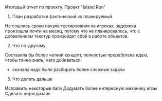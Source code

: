 Итоговый отчет по проекту.
Проект "Island Run"

1. План разработки фактический vs планируемый

Не сошлись сроки начала тестирования на игроках, задержка произошла почти на месяц, 
потому что не планировалось, что с добавлением текстур произойдет сбой в работе объектов.

2. Что по-другому

Составила бы более четкий концепт, полностью проработала идею, чтобы точно знать, чего добиваться.
+ сначала надо было разбирать более сложные задачи

3. Что делать дальше

Исправить некоторые баги
Додумать более интересную механику игры
Сделать норм дизайн
